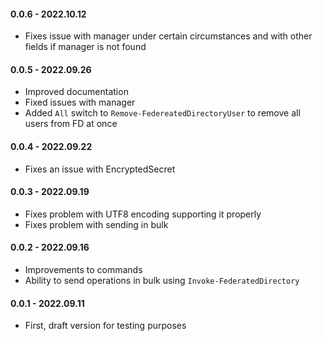 ﻿#### 0.0.6 - 2022.10.12
- Fixes issue with manager under certain circumstances and with other fields if manager is not found

#### 0.0.5 - 2022.09.26
- Improved documentation
- Fixed issues with manager
- Added `All` switch to `Remove-FedereatedDirectoryUser` to remove all users from FD at once

#### 0.0.4 - 2022.09.22
- Fixes an issue with EncryptedSecret

#### 0.0.3 - 2022.09.19
- Fixes problem with UTF8 encoding supporting it properly
- Fixes problem with sending in bulk

#### 0.0.2 - 2022.09.16
- Improvements to commands
- Ability to send operations in bulk using `Invoke-FederatedDirectory`

#### 0.0.1 - 2022.09.11
- First, draft version for testing purposes

